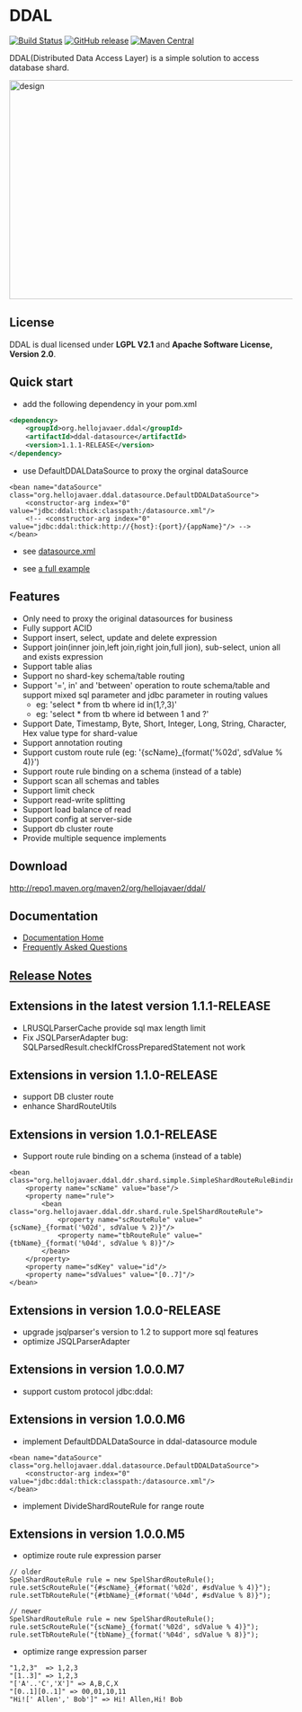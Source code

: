 # DDAL

[![Build Status](https://travis-ci.org/hellojavaer/ddal.svg?branch=master)](https://travis-ci.org/hellojavaer/ddal)
[![GitHub release](https://img.shields.io/github/release/hellojavaer/ddal.svg)](https://github.com/hellojavaer/ddal/releases)
[![Maven Central](https://maven-badges.herokuapp.com/maven-central/org.hellojavaer.ddal/ddal-datasource/badge.svg)](https://maven-badges.herokuapp.com/maven-central/org.hellojavaer.ddal/ddal-datasource/)

DDAL(Distributed Data Access Layer) is a simple solution to access database shard.

<img src="https://github.com/hellojavaer/ddal/blob/master/doc/img/design_02.jpeg" width = "590" height = "390" alt="design" align=center />

## License

DDAL is dual licensed under **LGPL V2.1** and **Apache Software License, Version 2.0**.


## Quick start

- add the following dependency in your pom.xml

```xml
<dependency>
    <groupId>org.hellojavaer.ddal</groupId>
    <artifactId>ddal-datasource</artifactId>
    <version>1.1.1-RELEASE</version>
</dependency>
```

- use DefaultDDALDataSource to proxy the orginal dataSource

```
<bean name="dataSource" class="org.hellojavaer.ddal.datasource.DefaultDDALDataSource">
    <constructor-arg index="0" value="jdbc:ddal:thick:classpath:/datasource.xml"/>
    <!-- <constructor-arg index="0" value="jdbc:ddal:thick:http://{host}:{port}/{appName}"/> -->
</bean>
```

- see [datasource.xml](https://github.com/hellojavaer/ddal/blob/master/ddal-example/ddal-example-example0/src/main/resources/datasource.xml)

- see [a full example](https://github.com/hellojavaer/ddal/tree/master/ddal-example)

## Features

- Only need to proxy the original datasources for business
- Fully support ACID
- Support insert, select, update and delete expression
- Support join(inner join,left join,right join,full jion), sub-select, union all and exists expression
- Support table alias
- Support no shard-key schema/table routing
- Support '=', in' and 'between' operation to route schema/table and support mixed sql parameter and jdbc parameter in routing values
    - eg: 'select * from tb where id in(1,?,3)'
    - eg: 'select * from tb where id between 1 and ?'
- Support Date, Timestamp, Byte, Short, Integer, Long, String, Character, Hex value type for shard-value
- Support annotation routing
- Support custom route rule (eg: '{scName}_{format('%02d', sdValue % 4)}')
- Support route rule binding on a schema (instead of a table)
- Support scan all schemas and tables
- Support limit check
- Support read-write splitting
- Support load balance of read
- Support config at server-side
- Support db cluster route
- Provide multiple sequence implements

## Download

http://repo1.maven.org/maven2/org/hellojavaer/ddal/

## Documentation

- [Documentation Home](https://github.com/hellojavaer/ddal/wiki)
- [Frequently Asked Questions](https://github.com/hellojavaer/ddal/wiki/faq)


## [Release Notes](https://github.com/hellojavaer/ddal/releases)

## Extensions in the latest version 1.1.1-RELEASE
- LRUSQLParserCache provide sql max length limit
- Fix JSQLParserAdapter bug: SQLParsedResult.checkIfCrossPreparedStatement not work

## Extensions in version 1.1.0-RELEASE

- support DB cluster route
- enhance ShardRouteUtils

## Extensions in version 1.0.1-RELEASE

- Support route rule binding on a schema (instead of a table)

```
<bean class="org.hellojavaer.ddal.ddr.shard.simple.SimpleShardRouteRuleBinding">
    <property name="scName" value="base"/>
    <property name="rule">
        <bean class="org.hellojavaer.ddal.ddr.shard.rule.SpelShardRouteRule">
            <property name="scRouteRule" value="{scName}_{format('%02d', sdValue % 2)}"/>
            <property name="tbRouteRule" value="{tbName}_{format('%04d', sdValue % 8)}"/>
        </bean>
    </property>
    <property name="sdKey" value="id"/>
    <property name="sdValues" value="[0..7]"/>
</bean>
```

## Extensions in version 1.0.0-RELEASE

- upgrade jsqlparser's version to 1.2 to support more sql features
- optimize JSQLParserAdapter

## Extensions in version 1.0.0.M7

- support custom protocol jdbc:ddal:

## Extensions in version 1.0.0.M6

- implement DefaultDDALDataSource in ddal-datasource module

```
<bean name="dataSource" class="org.hellojavaer.ddal.datasource.DefaultDDALDataSource">
    <constructor-arg index="0" value="jdbc:ddal:thick:classpath:/datasource.xml"/>
</bean>
```

- implement DivideShardRouteRule for range route

## Extensions in version 1.0.0.M5

- optimize route rule expression parser

```
// older
SpelShardRouteRule rule = new SpelShardRouteRule();
rule.setScRouteRule("{#scName}_{#format('%02d', #sdValue % 4)}");
rule.setTbRouteRule("{#tbName}_{#format('%04d', #sdValue % 8)}");

// newer
SpelShardRouteRule rule = new SpelShardRouteRule();
rule.setScRouteRule("{scName}_{format('%02d', sdValue % 4)}");
rule.setTbRouteRule("{tbName}_{format('%04d', sdValue % 8)}");
```

- optimize range expression parser

```
"1,2,3"  => 1,2,3
"[1..3]" => 1,2,3
"['A'..'C','X']" => A,B,C,X
"[0..1][0..1]" => 00,01,10,11
"Hi![' Allen',' Bob']" => Hi! Allen,Hi! Bob
```
